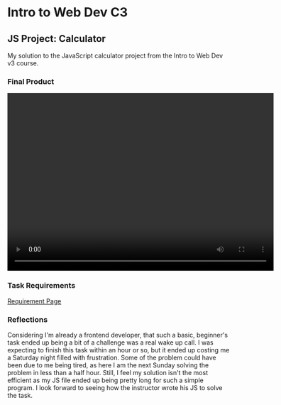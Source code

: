 # Intro to Web Dev C3

## JS Project: Calculator

My solution to the JavaScript calculator project from the Intro to Web Dev v3 course.

### Final Product

<video src="./calc_rec.mov" controls width="600" height="400"></video>

### Task Requirements

[Requirement Page](https://btholt.github.io/complete-intro-to-web-dev-v3/lessons/putting-it-all-together/project)

### Reflections

Considering I'm already a frontend developer, that such a basic, beginner's task ended up being a bit of a challenge was a real wake up call. I was expecting to finish this task within an hour or so, but it ended up costing me a Saturday night filled with frustration. Some of the problem could have been due to me being tired, as here I am the next Sunday solving the problem in less than a half hour. Still, I feel my solution isn't the most efficient as my JS file ended up being pretty long for such a simple program. I look forward to seeing how the instructor wrote his JS to solve the task.
